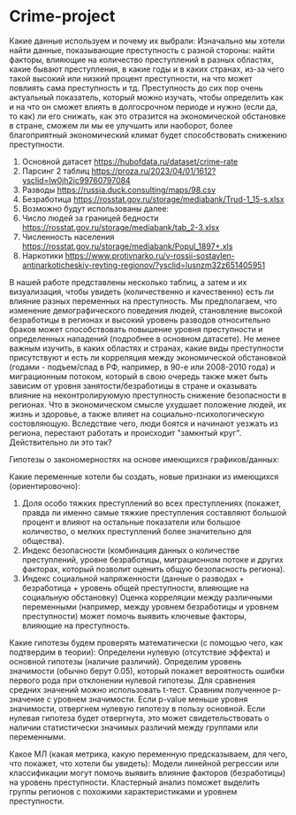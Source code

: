 # Crime-project
Какие данные используем и почему их выбрали: 
Изначально мы хотели найти данные, показывающие преступность с разной стороны: найти факторы, влияющие на количество преступлений в разных областях, какие бывают преступления, в какие годы и в каких странах, из-за чего такой высокий или низкий процент преступности, на что может повлиять сама преступность и тд. Преступность до сих пор очень актуальный показатель, который можно изучать, чтобы определить как и на что он сможет влиять в долгосрочном периоде и нужно (если да, то как) ли его снижать, как это отразится на экономической обстановке в стране, сможем ли мы ее улучшить или наоборот, более благоприятный экономический климат будет способствовать снижению преступности. 

1. Основной датасет https://hubofdata.ru/dataset/crime-rate
2. Парсинг 2 таблиц https://proza.ru/2023/04/01/1612?ysclid=lw0jh2jc99760797084
3. Разводы  https://russia.duck.consulting/maps/98.csv
5. Безработица https://rosstat.gov.ru/storage/mediabank/Trud-1_15-s.xlsx
6. Возможно будут использованы далее: 
7. Число людей за границей бедности https://rosstat.gov.ru/storage/mediabank/tab_2-3.xlsx
8. Численность населения https://rosstat.gov.ru/storage/mediabank/Popul_1897+.xls
9. Наркотики https://www.protivnarko.ru/v-rossii-sostavlen-antinarkoticheskiy-reyting-regionov/?ysclid=lusnzm32z651405951

В нашей работе представлены несколько таблиц, а затем и их визуализация, чтобы увидеть (количественно и качественно) есть ли влияние разных переменных на преступность. Мы предполагаем, что изменение демографического поведения людей, становление высокой безработицы в регионах и высокий уровень разводов относительно браков может способствовать повышение уровня преступности и определенных нападений (подробнее в основном датасете). Не менее важным изучить, в каких областях и странах, какие виды преступности присутствуют и есть ли корреляция между экономической обстановкой (годами - подъем/спад в РФ, например, в 90-е или 2008-2010 года) и миграционным потоком, который в свою очередь также мжет быть зависим от уровня занятости/безработицы в стране и оказывать влияние на неконтролируюмую преступность  снижение безопасности в регионах. Что в экономическом смысле ухудшает положение людей, их жизнь и здоровье, а также влияет на социально-психологическую состовляющую. Вследствие чего, люди боятся и начинают уезжать из региона, перестают работать и происходит "замкнтый круг". Действительно ли это так?

Гипотезы о закономерностях на основе имеющихся графиков/данных: 

Какие переменные хотели бы создать, новые признаки из имеющихся (ориентировочно): 
1) Доля особо тяжких преступлений во всех преступлениях (покажет, правда ли именно самые тяжкие преступления составляют большой процент и влияют на остальные показатели или большое количество, о мелких преступлений более значительно для общества).
2) Индекс безопасности (комбинация данных о количестве преступлений, уровне безработицы, миграционном потоке и других факторах, который позволит оценить общую безопасность региона).
3) Индекс социальной напряженности (данные о разводах + безработица + уровень общей преступности, влияющие на социальную обстановку)
Оценка корреляции между различными переменными (например, между уровнем безработицы и уровнем преступности) может помочь выявить ключевые факторы, влияющие на преступность.

Какие гипотезы будем проверять математически (с помощью чего, как подтвердим в теории):
Определени нулевую (отсутствие эффекта) и основной гипотезы (наличие различий). Определим уровень значимости (обычно берут 0.05), который покажет вероятность ошибки первого рода при отклонении нулевой гипотезы. Для сравнения средних значений можно использовать t-тест. Сравним полученное p-значение с уровнем значимости. Если p-value меньше уровня значимости, отвергнем нулевую гипотезу в пользу основной. Если нулевая гипотеза будет отвергнута, это может свидетельствовать о наличии статистически значимых различий между группами или переменными.

Какое МЛ (какая метрика, какую переменную предсказываем, для чего, что покажет, что хотели бы увидеть): 
Модели линейной регрессии или классификации могут помочь выявить влияние факторов (безработицы) на уровень преступности.
Кластерный анализ поможет выделить группы регионов с похожими характеристиками и уровнем преступности.
